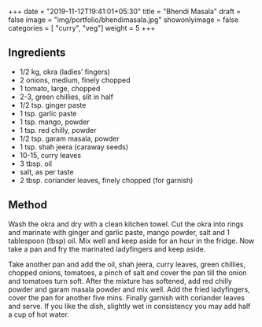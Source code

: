 
+++
date = "2019-11-12T19:41:01+05:30"
title = "Bhendi Masala"
draft = false
image = "img/portfolio/bhendimasala.jpg"
showonlyimage = false
categories = [ "curry", "veg"] 
weight = 5
+++


<!--more-->

## Ingredients

- 1/2 kg, okra (ladies’ fingers)
- 2 onions, medium, finely chopped
- 1 tomato, large, chopped
- 2-3, green chillies, slit in half
- 1/2 tsp. ginger paste
- 1 tsp. garlic paste
- 1 tsp. mango, powder
- 1 tsp. red chilly, powder
- 1/2 tsp. garam masala, powder
- 1 tsp. shah jeera (caraway seeds)
- 10-15, curry leaves
- 3 tbsp. oil
- salt, as per taste
- 2 tbsp. coriander leaves, finely chopped (for garnish)

## Method

Wash the okra and dry with a clean kitchen towel. Cut the okra into rings and marinate with ginger and garlic paste, mango powder, salt and 1 tablespoon (tbsp) oil. Mix well and keep aside for an hour in the fridge. Now take a pan and fry the marinated ladyfingers and keep aside.

Take another pan and add the oil, shah jeera, curry leaves, green chillies, chopped onions, tomatoes, a pinch of salt and cover the pan till the onion and tomatoes turn soft. After the mixture has softened, add red chilly powder and garam masala powder and mix well. Add the fried ladyfingers, cover the pan for another five mins. Finally garnish with coriander leaves and serve. If you like the dish, slightly wet in consistency you may add half a cup of hot water.


